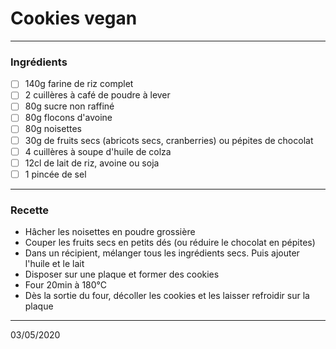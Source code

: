 # Cookies vegan

---

### Ingrédients

- [ ] 140g farine de riz complet
- [ ] 2 cuillères à café de poudre à lever
- [ ] 80g sucre non raffiné
- [ ] 80g flocons d'avoine
- [ ] 80g noisettes
- [ ] 30g de fruits secs (abricots secs, cranberries) ou pépites de chocolat 
- [ ] 4 cuillères à soupe d'huile de colza
- [ ] 12cl de lait de riz, avoine ou soja
- [ ] 1 pincée de sel

---

### Recette

- Hâcher les noisettes en poudre grossière
- Couper les fruits secs en petits dés (ou réduire le chocolat en pépites)
- Dans un récipient, mélanger tous les ingrédients secs. Puis ajouter l'huile et le lait
- Disposer sur une plaque et former des cookies
- Four 20min à 180°C
- Dès la sortie du four, décoller les cookies et les laisser refroidir sur la plaque

---

03/05/2020
